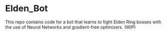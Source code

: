 # Elden_Bot
This repo contains code for a bot that learns to fight Elden Ring bosses with the use of Neural Networks and gradient-free optimizers. (WIP)
